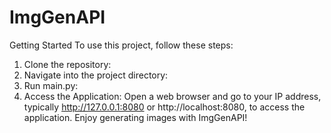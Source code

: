  # ImgGenAPI
Getting Started
To use this project, follow these steps:
1. Clone the repository:
2. Navigate into the project directory:
3. Run main.py:
4. Access the Application:
Open a web browser and go to your IP address, typically http://127.0.0.1:8080 or http://localhost:8080, to access the application.
Enjoy generating images with ImgGenAPI!
